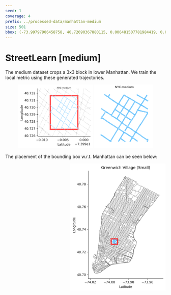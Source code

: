 ```yaml
---
seed: 1
coverage: 4
prefix: ../processed-data/manhattan-medium 
size: 501
bbox: (-73.99797906458758, 40.72690367880115, 0.006481507781984419, 0.004746123629082888)
---
```


# StreetLearn [medium]

The medium dataset crops a 3x3 block in lower Manhattan.
We train the local metric using these generated trajectories.

<p align="center">
<img height="200" float="left" src="figures/blow_out.png"/>
<img height="200" float="left" src="figures/trajectories.png"/>
</p>

The placement of the bounding box w.r.t. Manhattan can be seen below:

<img width="300" align="right" src="figures/bounding_box.png"/>
